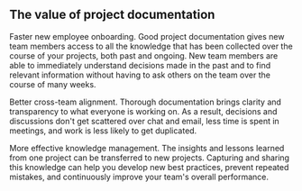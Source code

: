 ## The value of project documentation

Faster new employee onboarding. Good project documentation gives new team members access to all the knowledge that has been collected over the course of your projects, both past and ongoing. New team members are able to immediately understand decisions made in the past and to find relevant information without having to ask others on the team over the course of many weeks.

Better cross-team alignment. Thorough documentation brings clarity and transparency to what everyone is working on. As a result, decisions and discussions don't get scattered over chat and email, less time is spent in meetings, and work is less likely to get duplicated.

More effective knowledge management. The insights and lessons learned from one project can be transferred to new projects. Capturing and sharing this knowledge can help you develop new best practices, prevent repeated mistakes, and continuously improve your team's overall performance.
